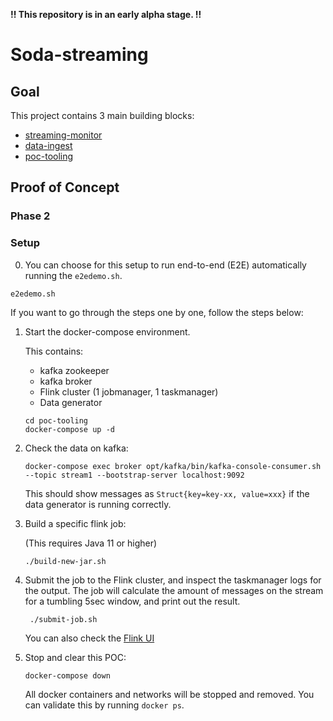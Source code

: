 **!! This repository is in an early alpha stage. !!**

# Soda-streaming

## Goal

This project contains 3 main building blocks:
- [streaming-monitor](/streaming-monitor/README.md)
- [data-ingest](/dataingest/README.md)
- [poc-tooling](/poc-tooling/README.md)

## Proof of Concept

### Phase 2

### Setup
0. You can choose for this setup to run end-to-end (E2E) automatically running the `e2edemo.sh`.
```
e2edemo.sh
```

If you want to go through the steps one by one, follow the steps below:

1. Start the docker-compose environment.

    This contains:
    - kafka zookeeper 
    - kafka broker 
    - Flink cluster (1 jobmanager, 1 taskmanager)
    - Data generator
    
    ```
    cd poc-tooling
    docker-compose up -d
    ```

2. Check the data on kafka:

    ```
    docker-compose exec broker opt/kafka/bin/kafka-console-consumer.sh --topic stream1 --bootstrap-server localhost:9092
    ```
    This should show messages as `Struct{key=key-xx, value=xxx}` if the data generator is running correctly.

3. Build a specific flink job:

    (This requires Java 11 or higher)
    ```
    ./build-new-jar.sh
    ```

4. Submit the job to the Flink cluster, and inspect the taskmanager logs for the output.
The job will calculate the amount of messages on the stream for a tumbling 5sec window, and print out the result.
    
   ```
    ./submit-job.sh
    ```
    You can also check the [Flink UI](http://localhost:8081)

5. Stop and clear this POC:
    
    ```
    docker-compose down
    ```
    All docker containers and networks will be stopped and removed. You can validate this by running `docker ps`.
